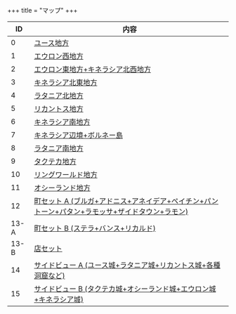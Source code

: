 +++
title = "マップ"
+++

| ID   | 内容                                                                                                                      |
| --   | --                                                                                                                        |
| 0    | [ユース地方](@/map/map-00/_index.md)                                                                                      |
| 1    | [エウロン西地方](@/map/map-01/_index.md)                                                                                  |
| 2    | [エウロン東地方+キネラシア北西地方](@/map/map-02/_index.md)                                                               |
| 3    | [キネラシア北東地方](@/map/map-03/_index.md)                                                                              |
| 4    | [ラタニア北地方](@/map/map-04/_index.md)                                                                                  |
| 5    | [リカントス地方](@/map/map-05/_index.md)                                                                                  |
| 6    | [キネラシア南地方](@/map/map-06/_index.md)                                                                                |
| 7    | [キネラシア辺境+ボルネー島](@/map/map-07/_index.md)                                                                       |
| 8    | [ラタニア南地方](@/map/map-08/_index.md)                                                                                  |
| 9    | [タクテカ地方](@/map/map-09/_index.md)                                                                                    |
| 10   | [リングワールド地方](@/map/map-10/_index.md)                                                                              |
| 11   | [オシーランド地方](@/map/map-11/_index.md)                                                                                |
| 12   | [町セット A (ブルガ+アドニス+アネイデア+ペイチン+パントーン+パタン+ラモッサ+ザイドタウン+ラモン)](@/map/map-12/_index.md) |
| 13-A | [町セット B (ステラ+バンス+リカルド)](@/map/map-13a/_index.md)                                                            |
| 13-B | [店セット](@/map/map-13b/_index.md)                                                                                       |
| 14   | [サイドビュー A (ユース城+ラタニア城+リカントス城+各種洞窟など)](@/map/map-14/_index.md)                                  |
| 15   | [サイドビュー B (タクテカ城+オシーランド城+エウロン城+キネラシア城)](@/map/map-15/_index.md)                              |
